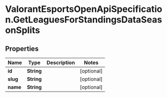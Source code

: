 # ValorantEsportsOpenApiSpecification.GetLeaguesForStandingsDataSeasonSplits

## Properties
Name | Type | Description | Notes
------------ | ------------- | ------------- | -------------
**id** | **String** |  | [optional] 
**slug** | **String** |  | [optional] 
**name** | **String** |  | [optional] 
